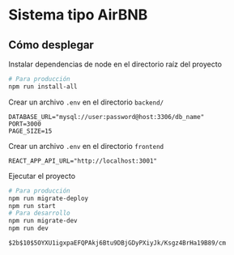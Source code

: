 # Sistema tipo AirBNB

## Cómo desplegar

Instalar dependencias de node en el directorio raíz del proyecto

```bash
# Para producción
npm run install-all
```

Crear un archivo `.env` en el directorio `backend/`

```
DATABASE_URL="mysql://user:password@host:3306/db_name"
PORT=3000
PAGE_SIZE=15
```

Crear un archivo `.env` en el directorio `frontend`

```
REACT_APP_API_URL="http://localhost:3001"
```

Ejecutar el proyecto

```bash
# Para producción
npm run migrate-deploy
npm run start
# Para desarrollo
npm run migrate-dev
npm run dev
```

```
$2b$10$5OYXU1igxpaEFQPAkj6Btu9DBjGDyPXiyJk/Ksgz4BrHa19B89/cm 
```